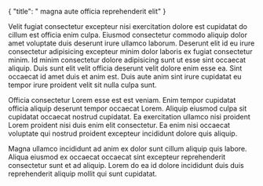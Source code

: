 {
  "title": " magna aute officia reprehenderit elit"
}

Velit fugiat consectetur excepteur nisi exercitation dolore est cupidatat do cillum est officia enim culpa. Eiusmod consectetur commodo aliquip dolor amet voluptate duis deserunt irure ullamco laborum. Deserunt elit id eu irure consectetur adipisicing excepteur minim dolor laboris ex fugiat consectetur minim. Id minim consectetur dolore adipisicing sunt ut esse sint occaecat aliquip. Duis sunt elit velit officia deserunt velit dolore enim esse ea. Sint occaecat id amet duis et anim est. Duis aute anim sint irure cupidatat eu tempor irure proident velit sit nulla culpa sunt.

Officia consectetur Lorem esse est est veniam. Enim tempor cupidatat officia aliquip deserunt tempor occaecat Lorem. Aliquip eiusmod culpa sit cupidatat occaecat nostrud cupidatat. Ea exercitation ullamco nisi proident Lorem proident nisi duis enim elit consectetur. Ea enim nisi occaecat voluptate qui nostrud proident excepteur incididunt dolore quis aliquip.

Magna ullamco incididunt ad anim ex dolor sunt cillum aliquip quis labore. Aliqua eiusmod ex occaecat occaecat sint excepteur reprehenderit consectetur sunt et ad aliquip. Lorem do ea id dolore incididunt duis duis reprehenderit aliquip mollit qui sunt cupidatat.
